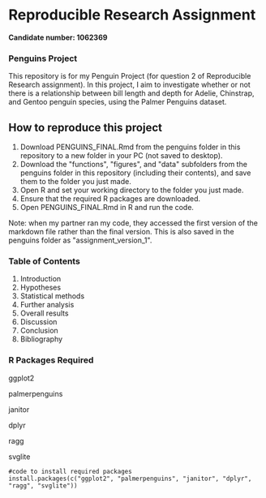 # Reproducible Research Assignment
**Candidate number: 1062369**


### Penguins Project

This repository is for my Penguin Project (for question 2 of Reproducible Research assignment). In this project, I aim to investigate whether or not there is a relationship between bill length and depth for Adelie, Chinstrap, and Gentoo penguin species, using the Palmer Penguins dataset. 

## How to reproduce this project 

1. Download PENGUINS_FINAL.Rmd from the penguins folder in this repository to a new folder in your PC (not saved to desktop). 
2. Download the "functions", "figures", and "data" subfolders from the penguins folder in this repository (including their contents), and save them to the folder you just made.
3. Open R and set your working directory to the folder you just made.
4. Ensure that the required R packages are downloaded.
5. Open PENGUINS_FINAL.Rmd in R and run the code.

Note: when my partner ran my code, they accessed the first version of the markdown file rather than the final version. This is also saved in the penguins folder as "assignment_version_1". 

### Table of Contents 

1. Introduction
2. Hypotheses
3. Statistical methods
4. Further analysis
5. Overall results
6. Discussion
7. Conclusion
8. Bibliography

### R Packages Required

ggplot2

palmerpenguins

janitor

dplyr

ragg

svglite

```
#code to install required packages
install.packages(c("ggplot2", "palmerpenguins", "janitor", "dplyr", "ragg", "svglite"))
```


